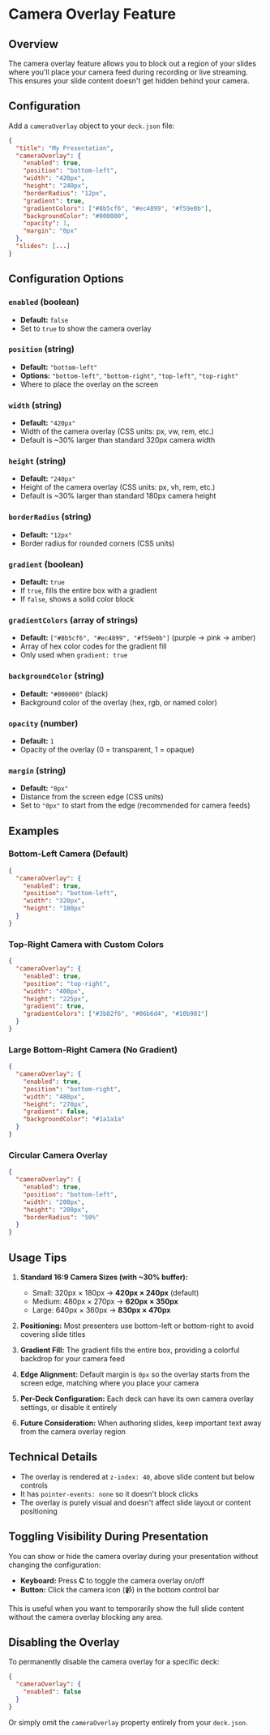 # Camera Overlay Feature

## Overview

The camera overlay feature allows you to block out a region of your slides where you'll place your camera feed during recording or live streaming. This ensures your slide content doesn't get hidden behind your camera.

## Configuration

Add a `cameraOverlay` object to your `deck.json` file:

```json
{
  "title": "My Presentation",
  "cameraOverlay": {
    "enabled": true,
    "position": "bottom-left",
    "width": "420px",
    "height": "240px",
    "borderRadius": "12px",
    "gradient": true,
    "gradientColors": ["#8b5cf6", "#ec4899", "#f59e0b"],
    "backgroundColor": "#000000",
    "opacity": 1,
    "margin": "0px"
  },
  "slides": [...]
}
```

## Configuration Options

### `enabled` (boolean)
- **Default:** `false`
- Set to `true` to show the camera overlay

### `position` (string)
- **Default:** `"bottom-left"`
- **Options:** `"bottom-left"`, `"bottom-right"`, `"top-left"`, `"top-right"`
- Where to place the overlay on the screen

### `width` (string)
- **Default:** `"420px"`
- Width of the camera overlay (CSS units: px, vw, rem, etc.)
- Default is ~30% larger than standard 320px camera width

### `height` (string)
- **Default:** `"240px"`
- Height of the camera overlay (CSS units: px, vh, rem, etc.)
- Default is ~30% larger than standard 180px camera height

### `borderRadius` (string)
- **Default:** `"12px"`
- Border radius for rounded corners (CSS units)

### `gradient` (boolean)
- **Default:** `true`
- If `true`, fills the entire box with a gradient
- If `false`, shows a solid color block

### `gradientColors` (array of strings)
- **Default:** `["#8b5cf6", "#ec4899", "#f59e0b"]` (purple → pink → amber)
- Array of hex color codes for the gradient fill
- Only used when `gradient: true`

### `backgroundColor` (string)
- **Default:** `"#000000"` (black)
- Background color of the overlay (hex, rgb, or named color)

### `opacity` (number)
- **Default:** `1`
- Opacity of the overlay (0 = transparent, 1 = opaque)

### `margin` (string)
- **Default:** `"0px"`
- Distance from the screen edge (CSS units)
- Set to `"0px"` to start from the edge (recommended for camera feeds)

## Examples

### Bottom-Left Camera (Default)
```json
{
  "cameraOverlay": {
    "enabled": true,
    "position": "bottom-left",
    "width": "320px",
    "height": "180px"
  }
}
```

### Top-Right Camera with Custom Colors
```json
{
  "cameraOverlay": {
    "enabled": true,
    "position": "top-right",
    "width": "400px",
    "height": "225px",
    "gradient": true,
    "gradientColors": ["#3b82f6", "#06b6d4", "#10b981"]
  }
}
```

### Large Bottom-Right Camera (No Gradient)
```json
{
  "cameraOverlay": {
    "enabled": true,
    "position": "bottom-right",
    "width": "480px",
    "height": "270px",
    "gradient": false,
    "backgroundColor": "#1a1a1a"
  }
}
```

### Circular Camera Overlay
```json
{
  "cameraOverlay": {
    "enabled": true,
    "position": "bottom-left",
    "width": "200px",
    "height": "200px",
    "borderRadius": "50%"
  }
}
```

## Usage Tips

1. **Standard 16:9 Camera Sizes (with ~30% buffer):**
   - Small: 320px × 180px → **420px × 240px** (default)
   - Medium: 480px × 270px → **620px × 350px**
   - Large: 640px × 360px → **830px × 470px**

2. **Positioning:** Most presenters use bottom-left or bottom-right to avoid covering slide titles

3. **Gradient Fill:** The gradient fills the entire box, providing a colorful backdrop for your camera feed

4. **Edge Alignment:** Default margin is `0px` so the overlay starts from the screen edge, matching where you place your camera

5. **Per-Deck Configuration:** Each deck can have its own camera overlay settings, or disable it entirely

6. **Future Consideration:** When authoring slides, keep important text away from the camera overlay region

## Technical Details

- The overlay is rendered at `z-index: 40`, above slide content but below controls
- It has `pointer-events: none` so it doesn't block clicks
- The overlay is purely visual and doesn't affect slide layout or content positioning

## Toggling Visibility During Presentation

You can show or hide the camera overlay during your presentation without changing the configuration:

- **Keyboard:** Press **C** to toggle the camera overlay on/off
- **Button:** Click the camera icon (📹) in the bottom control bar

This is useful when you want to temporarily show the full slide content without the camera overlay blocking any area.

## Disabling the Overlay

To permanently disable the camera overlay for a specific deck:

```json
{
  "cameraOverlay": {
    "enabled": false
  }
}
```

Or simply omit the `cameraOverlay` property entirely from your `deck.json`.

